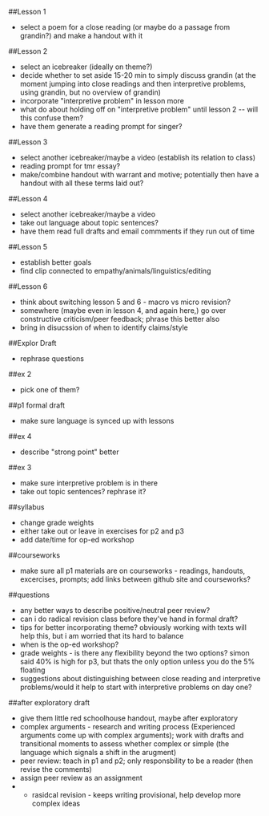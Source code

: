 ##Lesson 1

- select a poem for a close reading (or maybe do a passage from grandin?) and make a handout with it

##Lesson 2

- select an icebreaker (ideally on theme?)
- decide whether to set aside 15-20 min to simply discuss grandin (at the moment jumping into close readings and then interpretive problems, using grandin, but no overview of grandin)
- incorporate "interpretive problem" in lesson more
- what do about holding off on "interpretive problem" until lesson 2 -- will this confuse them?
- have them generate a reading prompt for singer?

##Lesson 3

- select another icebreaker/maybe a video (establish its relation to class)
- reading prompt for tmr essay?
- make/combine handout with warrant and motive; potentially then have a handout with all these terms laid out?  

##Lesson 4

- select another icebreaker/maybe a video
- take out language about topic sentences?
- have them read full drafts and email commments if they run out of time

##Lesson 5
- establish better goals
- find clip connected to empathy/animals/linguistics/editing

##Lesson 6
- think about switching lesson 5 and 6 - macro vs micro revision?
- somewhere (maybe even in lesson 4, and again here,) go over constructive criticism/peer feedback; phrase this better also
- bring in disucssion of when to identify claims/style

##Explor Draft
- rephrase questions

##ex 2
- pick one of them?

##p1 formal draft
- make sure language is synced up with lessons

##ex 4
- describe "strong point" better

##ex 3
- make sure interpretive problem is in there
- take out topic sentences? rephrase it?

##syllabus
- change grade weights
- either take out or leave in exercises for p2 and p3
- add date/time for op-ed workshop

##courseworks
- make sure all p1 materials are on courseworks - readings, handouts, excercises, prompts; add links between github site and courseworks?

##questions
- any better ways to describe positive/neutral peer review?
- can i do radical revision class before they've hand in formal draft?
- tips for better incorporating theme? obviously working with texts will help this, but i am worried that its hard to balance
- when is the op-ed workshop?
- grade weights - is there any flexibility beyond the two options? simon said 40% is high for p3, but thats the only option unless you do the 5% floating
- suggestions about distinguishing between close reading and interpretive problems/would it help to start with interpretive problems on day one?

##after exploratory draft

- give them little red schoolhouse handout, maybe after exploratory 
- complex arguments - research and writing process (Experienced arguments come up with complex arguments); work with drafts and transitional moments to assess whether complex or simple (the language which signals a shift in the arugment) 
- peer review: teach in p1 and p2; only responsbility to be a reader (then revise the comments) 
- assign peer review as an assignment 
- - rasidcal revision - keeps writing provisional, help develop more complex ideas 
